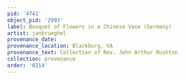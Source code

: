 ```yaml
---
pid: '4741'
object_pid: '2993'
label: Bouquet of Flowers in a Chinese Vase (Germany)
artist: janbrueghel
provenance_date:
provenance_location: Blackburg, VA
provenance_text: Collection of Rev. John Arthur Rushton
collection: provenance
order: '0214'
---
```

